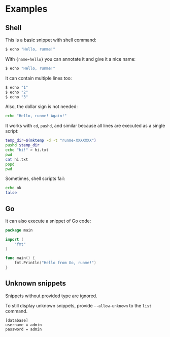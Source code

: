 # Examples

## Shell

This is a basic snippet with shell command:

```sh
$ echo "Hello, runme!"
```

With `{name=hello}` you can annotate it and give it a nice name:

```sh {name=echo}
$ echo "Hello, runme!"
```

It can contain multiple lines too:

```sh
$ echo "1"
$ echo "2"
$ echo "3"
```

Also, the dollar sign is not needed:

```sh
echo "Hello, runme! Again!"
```

It works with `cd`, `pushd`, and similar because all lines are executed as a single script:

```sh
temp_dir=$(mktemp -d -t "runme-XXXXXXX")
pushd $temp_dir
echo "hi!" > hi.txt
pwd
cat hi.txt
popd
pwd
```

Sometimes, shell scripts fail:

```sh
echo ok
false
```

## Go

It can also execute a snippet of Go code:

```go
package main

import (
    "fmt"
)

func main() {
    fmt.Println("Hello from Go, runme!")
}
```

## Unknown snippets

Snippets without provided type are ignored.

To still display unknown snippets, provide `--allow-unknown` to the `list` command.

```
[database]
username = admin
password = admin
```
